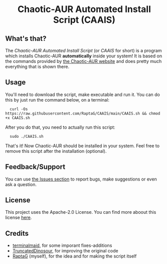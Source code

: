 <div align="center">

# Chaotic-AUR Automated Install Script (CAAIS)
<div align="left">

## What's that?
The _Chaotic-AUR Automated Install Script_ (or _CAAIS_ for short) is a program which installs Chaotic-AUR **automatically** inside your system! It is based on the commands provided by [the Chaotic-AUR website](https://aur.chaotic.cx/) and does pretty much everything that is shown there.


## Usage
You'll need to download the script, make executable and run it. You can do this by just run the command below, on a terminal:

```
  curl -Os https://raw.githubusercontent.com/RaptaG/CAAIS/main/CAAIS.sh && chmod +x CAAIS.sh
```
After you do that, you need to actually run this script:
```
  sudo ./CAAIS.sh
```
That's it! Now Chaotic-AUR should be installed in your system. Feel free to remove this script after the installation (optional).
  
## Feedback/Support
You can use [the Issues section](https://github.com/RaptaG/CAAIS/issues) to report bugs, make suggestions or even ask a question.
  
## License
This project uses the Apache-2.0 License. You can find more aboout this license [here](LICENSE).
  
## Credits
  
- [terminalmaid](https://github.com/terminalmaid), for some imporant fixes-additions
- [TruncatedDinosour](https://github.com/TruncatedDinosour), for improving the original code
- [RaptaG](https://github.com/RaptaG) (myself), for the idea and for making the script itself	
